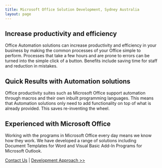 ```yaml
---
title: Microsoft Office Solution Development, Sydney Australia
layout: page
---
```


<h2>Increase productivity and efficiency</h2>
<p>
  Office Automation solutions can increase productivity and efficiency in your
  business by making the common processes of your Office simple to perform.
  Processes that take a few hours and are prone to errors can be turned into the
  simple click of a button. Benefits include saving time for staff and reduction
  in mistakes.
</p>
<h2>Quick Results with Automation solutions</h2>
<p>
  Office productivity suites such as Microsoft Office support automation through
  macros and their own inbuilt programming languages. This means that Automation
  solutions only need to add functionality on top of what is already provided.
  This saves re-inventing the wheel.
</p>
<h2>Experienced with Microsoft Office</h2>
<p>
  Working with the programs in Microsoft Office every day means we know how they
  work. We have developed a range of solutions including Document Templates for
  Word and Visual Basic Add-In Programs for Microsoft Outlook.
</p>
<p>
  <a href="../../contact">Contact Us</a> |
  <a href="../developmentapproach.aspx">Development Approach &gt;&gt;</a>
</p>
